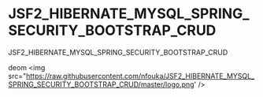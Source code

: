 # JSF2_HIBERNATE_MYSQL_SPRING_SECURITY_BOOTSTRAP_CRUD
JSF2_HIBERNATE_MYSQL_SPRING_SECURITY_BOOTSTRAP_CRUD



deom 
<img src="https://raw.githubusercontent.com/nfouka/JSF2_HIBERNATE_MYSQL_SPRING_SECURITY_BOOTSTRAP_CRUD/master/logo.png' />
